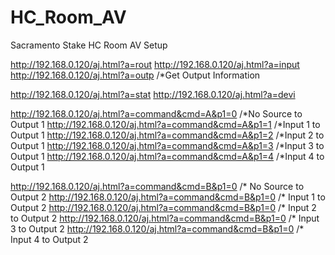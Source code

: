 # HC_Room_AV
Sacramento Stake HC Room AV Setup


http://192.168.0.120/aj.html?a=rout
http://192.168.0.120/aj.html?a=input
http://192.168.0.120/aj.html?a=outp  /*Get Output Information

http://192.168.0.120/aj.html?a=stat
http://192.168.0.120/aj.html?a=devi

http://192.168.0.120/aj.html?a=command&cmd=A&p1=0 /*No Source to Output 1
http://192.168.0.120/aj.html?a=command&cmd=A&p1=1 /*Input 1 to Output 1
http://192.168.0.120/aj.html?a=command&cmd=A&p1=2 /*Input 2 to Output 1
http://192.168.0.120/aj.html?a=command&cmd=A&p1=3 /*Input 3 to Output 1
http://192.168.0.120/aj.html?a=command&cmd=A&p1=4 /*Input 4 to Output 1

http://192.168.0.120/aj.html?a=command&cmd=B&p1=0 /* No Source to Output 2
http://192.168.0.120/aj.html?a=command&cmd=B&p1=0 /* Input 1 to Output 2
http://192.168.0.120/aj.html?a=command&cmd=B&p1=0 /* Input 2 to Output 2
http://192.168.0.120/aj.html?a=command&cmd=B&p1=0 /* Input 3 to Output 2
http://192.168.0.120/aj.html?a=command&cmd=B&p1=0 /* Input 4 to Output 2
